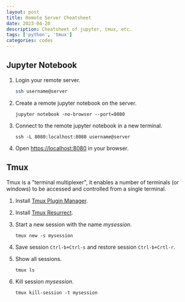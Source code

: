 ```yaml
---
layout: post
title: Remote Server Cheatsheet
date: 2023-04-20 
description: Cheatsheet of jupyter, tmux, etc.
tags: ['python', 'tmux']
categories: codes
---
```


## Jupyter Notebook

1. Login your remote server.

    ```bash
    ssh username@server
    ```

2. Create a remote jupyter notebook on the server.

    ```shell
    jupyter notebook -no-browser --port=8080
    ```

3. Connect to the remote jupyter notebook in a new terminal.

    ```shell
    ssh -L 8080:localhost:8080 username@server
    ```

4. Open <https://localhost:8080> in your browser.

## Tmux

Tmux is a "terminal multiplexer", it enables a number of terminals (or windows) to be accessed and controlled from a single terminal.

1. Install [Tmux Plugin Manager](https://github.com/tmux-plugins/tpm).
2. Install [Tmux Resurrect](https://github.com/tmux-plugins/tmux-resurrect).
3. Start a new session with the name *mysession*.

    ```shell
    tmux new -s mysession
    ```

4. Save session `Ctrl-b+Ctrl-s` and restore session `Ctrl-b+Crtl-r`.
5. Show all sessions.

   ```shell
   tmux ls
   ```

6. Kill session *mysession*.

    ```shell
    tmux kill-session -t mysession
    ```
